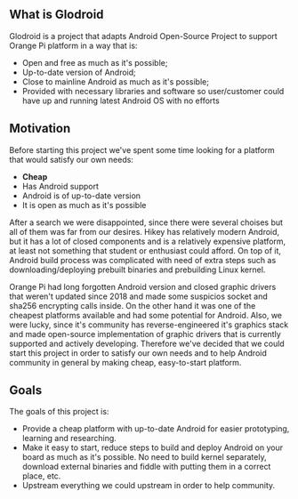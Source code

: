 ## What is Glodroid

Glodroid is a project that adapts Android Open-Source Project to support Orange Pi platform in a way that is:
* Open and free as much as it's possible;
* Up-to-date version of Android;
* Close to mainline Android as much as it's possible;
* Provided with necessary libraries and software so user/customer could have up and running latest Android OS with no efforts

## Motivation

Before starting this project we've spent some time looking for a platform that would satisfy our own needs:
* **Cheap**
* Has Android support
* Android is of up-to-date version
* It is open as much as it's possible

After a search we were disappointed, since there were several choises but all of them was far from our desires. Hikey has relatively modern Android, but it has a lot of closed components and is a relatively expensive platform, at least not something that student or enthusiast could afford. On top of it, Android build process was complicated with need of extra steps such as downloading/deploying prebuilt binaries and prebuilding Linux kernel.

Orange Pi had long forgotten Android version and closed graphic drivers that weren't updated since 2018 and made some suspicios socket and sha256 encrypting calls inside. On the other hand it was one of the cheapest platforms available and had some potential for Android. Also, we were lucky, since it's community has reverse-engineered it's graphics stack and made open-source implementation of graphic drivers that is currently supported and actively developing. Therefore we've decided that we could start this project in order to satisfy our own needs and to help Android community in general by making cheap, easy-to-start platform. 

## Goals

The goals of this project is:
* Provide a cheap platform with up-to-date Android for easier prototyping, learning and researching.
* Make it easy to start, reduce steps to build and deploy Android on your board as much as it's possible. No need to build kernel separately, download external binaries and fiddle with putting them in a correct place, etc.
* Upstream everything we could upstream in order to help community.